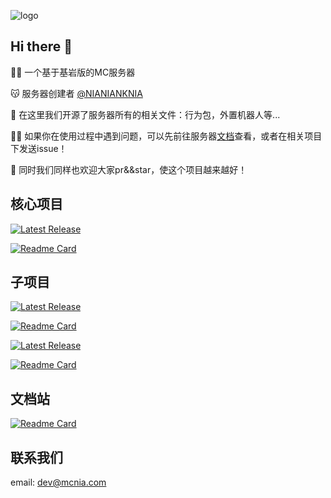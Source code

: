 ![logo](https://capsule-render.vercel.app/api?type=venom&height=300&color=timeAuto&text=Nia-Server&section=header&reversal=false&fontColor=000000&desc=一个基于基岩版的服务器&descAlignY=65&fontAlign=50)

## Hi there 👋

🙋‍♀️ 一个基于基岩版的MC服务器

😽 服务器创建者 [@NIANIANKNIA](https://github.com/NIANIANKNIA/)

🌈 在这里我们开源了服务器所有的相关文件：行为包，外置机器人等...

👩‍💻 如果你在使用过程中遇到问题，可以先前往服务器[文档](https://docs.mcnia.com)查看，或者在相关项目下发送issue！

🍿 同时我们同样也欢迎大家pr&&star，使这个项目越来越好！


## 核心项目
[![Latest Release](https://img.shields.io/github/v/release/Nia-Server/NiaServer-Core?include_prereleases&style=for-the-badge)](https://github.com/Nia-Server/NiaServer-Core/releases/latest)

[![Readme Card](https://github-readme-stats.vercel.app/api/pin/?username=Nia-Server&repo=NiaServer-Core)](https://github.com/Nia-Server/NiaServer-Core)

## 子项目
[![Latest Release](https://img.shields.io/github/v/release/Nia-Server/NIAHttpBOT?include_prereleases&style=for-the-badge)](https://github.com/Nia-Server/NIAHttpBOT/releases/latest)

[![Readme Card](https://github-readme-stats.vercel.app/api/pin/?username=Nia-Server&repo=NIAHttpBOT)](https://github.com/Nia-Server/NIAHttpBOT)

[![Latest Release](https://img.shields.io/github/v/release/Nia-Server/NiaServer-Extra?include_prereleases&style=for-the-badge)](https://github.com/Nia-Server/NiaServer-Extra/releases/latest)

[![Readme Card](https://github-readme-stats.vercel.app/api/pin/?username=Nia-Server&repo=NiaServer-Extra)](https://github.com/Nia-Server/NiaServer-Extra)

## 文档站

[![Readme Card](https://github-readme-stats.vercel.app/api/pin/?username=Nia-Server&repo=NiaServer-Docs)](https://github.com/Nia-Server/NiaServer-Docs)

## 联系我们

email: dev@mcnia.com

